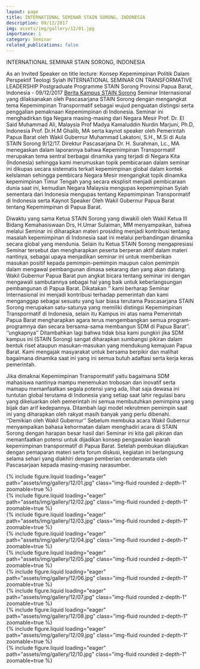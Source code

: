 ```yaml
---
layout: page
title: INTERNATIONAL SEMINAR STAIN SORONG, INDONESIA
description: 09/12/2017
img: assets/img/gallery/12/01.jpg
importance: 1
category: Seminar
related_publications: false
---
```


<p class="distill-post-title">INTERNATIONAL SEMINAR STAIN SORONG, INDONESIA</p>

As an Invited Speaker on title lecture: Konsep Kepemimpinan Politik Dalam Perspektif Teologi Syiah INTERNATIONAL SEMINAR ON TRANSFORMATIVE LEADERSHIP Postgraduate Programme STAIN Sorong Provinsi Papua Barat, Indonesia - 09/12/2017 [Berita Kampus STAIN Sorong](http://stain-sorong.ac.id/pascasarjana-stain-sorong-internasional-confrence/) Seminar Internasional yang dilaksanakan oleh Pascasarjana STAIN Sorong dengan mengangkat tema Kepemimpinan Transpormatif sebagai wujud penguatan distingsi serta penggalian pemaknaan Kepemimpinan di Indonesia. Seminar ini menghadirkan tiga Negara masing-masing dari Negara Mesir Prof. Dr. El Said Muhammad Ali, Malaysia Prof Madya Kamaluddin Nurdin Marjuni, Ph.D, Indonesia Prof. Dr.H.M Ghalib, MA serta kaynot speaker oleh Pemerintah Papua Barat oleh Wakil Gubernur Muhammad Lakatoni, S.H., M.Si di Aula STAIN Sorong 9/12/17. Direktur Pascasarjana Dr. H. Surahman, Lc., MA menegaskan dalam laporannya bahwa Kepemimpinan Transpormatif merupakan tema sentral berbagai dinamika yang terjadi di Negara Kita (Indonesia) sehingga kami merumuskan topik pembicaraan dalam seminar ini dikupas secara sistematis terkait kepemimpinan global dalam kontek keIslaman sehingga pembicara Negara Mesir mengangkat topik dinamika kepemimpinan Timur Tengah yang secara eksplisit menjadi pembicaraan dunia saat ini, kemudian Negara Malaysia mengupas kepemimpinan Syiah sementara dari Indonesia mengupas tentang Kepamimpinan Transpormatif di Indonesia serta Kaynot Speaker Oleh Wakil Gubernur Papua Barat tentang Kepemimpinan di Papua Barat.

Diwaktu yang sama Ketua STAIN Sorong yang diwakili oleh Wakil Ketua III Bidang Kemahasiswaan Drs, H.Umar Sulaiman, MM menyampaikan, bahwa melalui Seminar ini diharapkan materi prosiding menjadi kontribusi tentang masalah kepemimpinan di Indonesia saat ini melalui perbandingan dinamika secara global yang mendunia. Selain itu Ketua STAIN Sorong mengapresiasi Seminar tersebut dan mengharapkan peserta berperan aktif dalam materi nantinya, sebagai upaya menjadikan seminar ini untuk memberikan masukan positif kepada pemimpin-pemimpin maupun calon pemimpin dalam mengawal pembangunan dimasa sekarang dan yang akan datang. Wakil Gubernur Papua Barat pun angkat bicara tentang seminar ini dengan mengawali sambutannya sebagai hal yang baik untuk keberlangsungan pembangunan di Papua Barat. Dikatakan ‘’ kami berharap Seminar Internasional ini menjadi kontribusi terhadap pemerintah dan kami menganggap sebagai sesuatu yang luar biasa terutama Pascasarjana STAIN Sorong merupakan satu-satunya yang memiliki distingsi Kepemimpinan Transpormatif di Indonesia, selain itu Kampus ini atas nama Pemerintah Papua Barat mengharapkan agara terus mengembangkan semua program-programnya dan secara bersama-sama membangun SDM di Papua Barat’’. ‘’ungkapnya’’ Ditambahkan lagi bahwa tidak bisa kami pungkiri jika SDM kampus ini (STAIN Sorong) sangat diharapkan sumbangsi pikiran dalam bentuk riset ataupun masukan-masukan yang mendukung kemajuan Papua Barat. Kami mengajak masyarakat untuk bersama berpikir dan malihat bagaimana dinamika saat ini yang ini semua butuh adaftasi serta kerja keras pemerintah.

Jika dimaknai Kepemimpinan Transpormatif yaitu bagaimana SDM mahasiswa nantinya mampu menemukan trobosan dan inovatif serta mamapu memanfaatkan segala potensi yang ada, lihat saja dewasa ini tuntutan global terutama di Indonesia yang setiap saat lahir regulasi baru yang dikeluarkan oleh pemerintah ini semua membutuhkan pemimpina yang bijak dan arif kedepannya. Ditambah lagi model rekrutmen pemimpin saat ini yang diharapkan oleh rakyat masih banyak yang perlu dibenahi. ‘’Demikian oleh Wakil Gubernur’’ Sebelum membuka acara Wakil Gubernur menyampaikan bahasa kehormatan dalam menghadiri acara di STAIN Sorong dengan harapan besar hasil dari Seminar ini kita gali pikiran dan memanfaatkan potensi untuk dijadikan konsep pengawalan kearah kepemimpinan transpormatif di Papua Barat. Setelah pembukan dilajutkan dengan pemaparan materi serta forum diskusi, kegiatan ini berlangsung selama sehari yang diakhiri dengan pemberian cenderamata oleh Pascasarjaan kepada masing-masing narasumber.

<div class="row mt-3">
    <div class="col-sm mt-3 mt-md-0">
        {% include figure.liquid loading="eager" path="assets/img/gallery/12/01.jpg" class="img-fluid rounded z-depth-1" zoomable=true %}
    </div>
    <div class="col-sm mt-3 mt-md-0">
        {% include figure.liquid loading="eager" path="assets/img/gallery/12/02.jpg" class="img-fluid rounded z-depth-1" zoomable=true %}
    </div>
    <div class="col-sm mt-3 mt-md-0">
        {% include figure.liquid loading="eager" path="assets/img/gallery/12/03.jpg" class="img-fluid rounded z-depth-1" zoomable=true %}
    </div>
</div>
<div class="row mt-3">
    <div class="col-sm mt-3 mt-md-0">
        {% include figure.liquid loading="eager" path="assets/img/gallery/12/04.jpg" class="img-fluid rounded z-depth-1" zoomable=true %}
    </div>
    <div class="col-sm mt-3 mt-md-0">
        {% include figure.liquid loading="eager" path="assets/img/gallery/12/05.jpg" class="img-fluid rounded z-depth-1" zoomable=true %}
    </div>
    <div class="col-sm mt-3 mt-md-0">
        {% include figure.liquid loading="eager" path="assets/img/gallery/12/06.jpg" class="img-fluid rounded z-depth-1" zoomable=true %}
    </div>
</div>

<div class="row mt-3">
    <div class="col-sm mt-3 mt-md-0">
        {% include figure.liquid loading="eager" path="assets/img/gallery/12/07.jpg" class="img-fluid rounded z-depth-1" zoomable=true %}
    </div>
    <div class="col-sm mt-3 mt-md-0">
        {% include figure.liquid loading="eager" path="assets/img/gallery/12/08.jpg" class="img-fluid rounded z-depth-1" zoomable=true %}
    </div>
    <div class="col-sm mt-3 mt-md-0">
        {% include figure.liquid loading="eager" path="assets/img/gallery/12/09.jpg" class="img-fluid rounded z-depth-1" zoomable=true %}
    </div>
    <div class="col-sm mt-3 mt-md-0">
        {% include figure.liquid loading="eager" path="assets/img/gallery/12/10.jpg" class="img-fluid rounded z-depth-1" zoomable=true %}
    </div>
</div>
